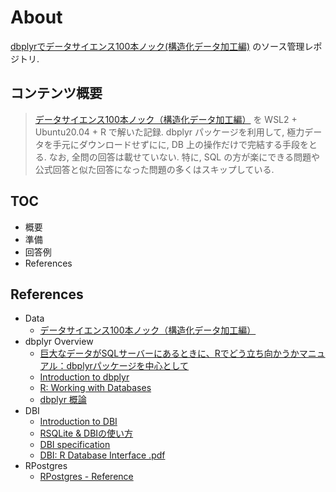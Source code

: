 # About

[dbplyrでデータサイエンス100本ノック(構造化データ加工編)](https://shena4746.github.io/datascience-100knocks-preprocess-R/)
のソース管理レポジトリ.

## コンテンツ概要

> [データサイエンス100本ノック（構造化データ加工編）](https://github.com/The-Japan-DataScientist-Society/100knocks-preprocess) を WSL2 + Ubuntu20.04 + R で解いた記録. dbplyr パッケージを利用して, 極力データを手元にダウンロードせずにに, DB 上の操作だけで完結する手段をとる. なお, 全問の回答は載せていない. 特に, SQL の方が楽にできる問題や公式回答と似た回答になった問題の多くはスキップしている.

## TOC

- 概要
- 準備
- 回答例
- References

## References

- Data
  - [データサイエンス100本ノック（構造化データ加工編）](https://github.com/The-Japan-DataScientist-Society/100knocks-preprocess)
- dbplyr Overview
  - [巨大なデータがSQLサーバーにあるときに、Rでどう立ち向かうかマニュアル：dbplyrパッケージを中心として](https://yutatoyama.github.io/note/intro_R_for_SQL.html)
  - [Introduction to dbplyr](https://dbplyr.tidyverse.org/articles/dbplyr.html)
  - [R: Working with Databases](https://nuitrcs.github.io/databases_workshop/r/r_databases.html)
  - [dbplyr 概論](https://shena4746.github.io/dbplyr-overview/)
- DBI
  - [Introduction to DBI](https://dbi.r-dbi.org/articles/dbi)
  - [RSQLite & DBIの使い方](http://delta0726.web.fc2.com/packages/database/00_RSQLite.html)
  - [DBI specification](https://dbi.r-dbi.org/articles/spec)
  - [DBI: R Database Interface .pdf](https://cran.r-project.org/web/packages/DBI/DBI.pdf)
- RPostgres
  - [RPostgres - Reference](https://rpostgres.r-dbi.org/reference/index.html)
